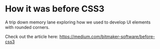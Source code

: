 # How it was before CSS3

A trip down memory lane exploring how we used to develop UI elements with rounded corners. 

Check out the article here: https://medium.com/bitmaker-software/before-css3
